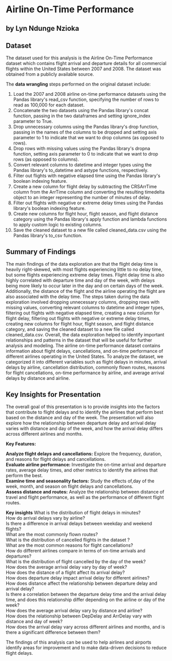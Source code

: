 # Airline On-Time Performance
## by Lyn Ndunge Nzioka


## Dataset

The dataset used for this analysis is the Airline On-Time Performance dataset which contains flight arrival and departure details for all commercial flights within the United States between 2007 and 2008. The dataset was obtained from a publicly available source. 

The **data wrangling** steps performed on the original dataset include:
1. Load the 2007 and 2008 airline on-time performance datasets using the Pandas library's read_csv function, specifying the number of rows to read as 100,000 for each dataset.
2. Concatenate the two datasets using the Pandas library's concat function, passing in the two dataframes and setting ignore_index parameter to True.
3. Drop unnecessary columns using the Pandas library's drop function, passing in the names of the columns to be dropped and setting axis parameter to 1 to indicate that we want to drop columns (as opposed to rows).
4. Drop rows with missing values using the Pandas library's dropna function, setting axis parameter to 0 to indicate that we want to drop rows (as opposed to columns).
5. Convert relevant columns to datetime and integer types using the Pandas library's to_datetime and astype functions, respectively.
6. Filter out flights with negative elapsed time using the Pandas library's boolean indexing feature.
7. Create a new column for flight delay by subtracting the CRSArrTime column from the ArrTime column and converting the resulting timedelta object to an integer representing the number of minutes of delay.
8. Filter out flights with negative or extreme delay times using the Pandas library's boolean indexing feature.
9. Create new columns for flight hour, flight season, and flight distance category using the Pandas library's apply function and lambda functions to apply custom logic to existing columns.
10. Save the cleaned dataset to a new file called cleaned_data.csv using the Pandas library's to_csv function.



## Summary of Findings

The main findings of the data exploration are that the flight delay time is heavily right-skewed, with most flights experiencing little to no delay time, but some flights experiencing extreme delay times. Flight delay time is also highly correlated with departure time and day of the week, with delays being more likely to occur later in the day and on certain days of the week. Additionally, the distance of the flight and the airline operating the flight are also associated with the delay time. The steps taken during the data exploration involved dropping unnecessary columns, dropping rows with missing values, converting relevant columns to datetime and integer types, filtering out flights with negative elapsed time, creating a new column for flight delay, filtering out flights with negative or extreme delay times, creating new columns for flight hour, flight season, and flight distance category, and saving the cleaned dataset to a new file called cleaned_data.csv. Overall, the data exploration helped to identify important relationships and patterns in the dataset that will be useful for further analysis and modeling. The airline on-time performance dataset contains information about flight delays, cancellations, and on-time performance of different airlines operating in the United States. To analyze the dataset, we categorized it into different variables such as flight delays in minutes, arrival delays by airline, cancellation distribution, commonly flown routes, reasons for flight cancellations, on-time performance by airline, and average arrival delays by distance and airline.


## Key Insights for Presentation

The overall goal of this presentation is to provide insights into the factors that contribute to flight delays and to identify the airlines that perform best based on the distance and day of the week. The presentation will also explore how the relationship between departure delay and arrival delay varies with distance and day of the week, and how the arrival delay differs across different airlines and months.

**Key Features:**

**Analyze flight delays and cancellations:** Explore the frequency, duration, and reasons for flight delays and cancellations.<br>
**Evaluate airline performance:** Investigate the on-time arrival and departure rates, average delay times, and other metrics to identify the airlines that perform the best.<br>
**Examine time and seasonality factors:** Study the effects of,day of the week, month, and season on flight delays and cancellations.<br>
**Assess distance and routes:** Analyze the relationship between distance of travel and flight performance, as well as the performance of different flight routes.<br>

**Key insights** 
What is the distribution of flight delays in minutes?<br>
How do arrival delays vary by airline?<br>
Is there a difference in arrival delays between weekday and weekend flights?<br>
What are the most commonly flown routes?<br>
What is the distribution of cancelled flights in the dataset ?<br>
What are the most common reasons for flight cancellations?<br>
How do different airlines compare in terms of on-time arrivals and departures?<br>
What is the distribution of flight cancelled by the day of the week?<br>
How does the average arrival delay vary by day of week?<br>
How does the distance of a flight affect its arrival delay?<br>
How does departure delay impact arrival delay for different airlines?<br>
How does distance affect the relationship between departure delay and arrival delay?<br>
Is there a correlation between the departure delay time and the arrival delay time, and does this relationship differ depending on the airline or day of the week?<br>
How does the average arrival delay vary by distance and airline?<br>
How does the relationship between DepDelay and ArrDelay vary with distance and day of week?<br>
How does the arrival delay vary across different airlines and months, and is there a significant difference between them?<br>

    
The findings of this analysis can be used to help airlines and airports identify areas for improvement and to make data-driven decisions to reduce flight delays.





